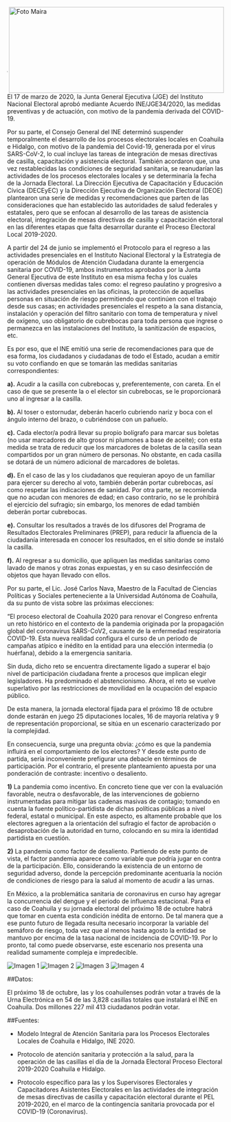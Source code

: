 <p>
   <a title="ir a Otras Publicaciones" href="http://www.trcimplan.gob.mx/autores/maira-ivonne-flores-reyes.html"><img class="img-responsive contenido-imagen" src="../imagenes/128/lic-maira-ivonne-flores-reyes-top5.png" align="right" alt="Foto Maira" width="500" height="200"></a>

</p>

</br></br></br></br></br></br></br></br>

---

El 17 de marzo de 2020, la Junta General Ejecutiva (JGE) del Instituto Nacional Electoral aprobó mediante Acuerdo INE/JGE34/2020, las medidas preventivas y de actuación, con motivo de la pandemia derivada del COVID-19.

Por su parte, el Consejo General del INE determinó suspender temporalmente el desarrollo de los procesos electorales locales en Coahuila e Hidalgo, con motivo de la pandemia del Covid-19, generada por el virus SARS-CoV-2, lo cual incluye las tareas de integración de mesas directivas de casilla, capacitación y asistencia electoral. También acordaron que, una vez restablecidas las condiciones de seguridad sanitaria, se reanudarían las actividades de los procesos electorales locales y se determinaría la fecha de la Jornada Electoral.
La Dirección Ejecutiva de Capacitación y Educación Cívica (DECEyEC) y la Dirección Ejecutiva de Organización Electoral (DEOE) plantearon una serie de medidas y recomendaciones que parten de las consideraciones que han establecido las autoridades de salud federales y estatales, pero que se enfocan al desarrollo de las tareas de asistencia electoral, integración de mesas directivas de casilla y capacitación electoral en las diferentes etapas que falta desarrollar durante el Proceso Electoral Local 2019-2020.

A partir del 24 de junio se implementó el Protocolo para el regreso a las actividades presenciales en el Instituto Nacional Electoral y la Estrategia de operación de Módulos de Atención Ciudadana durante la emergencia sanitaria por COVID-19, ambos instrumentos aprobados por la Junta General Ejecutiva de este Instituto en esa misma fecha y los cuales contienen diversas medidas tales como: el regreso paulatino y progresivo a las actividades presenciales en las oficinas, la protección de aquellas personas en situación de riesgo permitiendo que continúen con el trabajo desde sus casas; en actividades presenciales el respeto a la sana distancia, instalación y operación del filtro sanitario con toma de temperatura y nivel de oxígeno, uso obligatorio de cubrebocas para toda persona que ingrese o permanezca en las instalaciones del Instituto, la sanitización de espacios, etc.

Es por eso, que el INE emitió una serie de recomendaciones para que de esa forma, los ciudadanos y ciudadanas de todo el Estado, acudan a emitir su voto confiando en que se tomarán las medidas sanitarias correspondientes:

**a).** Acudir a la casilla con cubrebocas y, preferentemente, con careta. En el caso de que se presente la o el elector sin cubrebocas, se le proporcionará uno al ingresar a la casilla.

**b).** Al toser o estornudar, deberán hacerlo cubriendo nariz y boca con el ángulo interno del brazo, o cubriéndose con un pañuelo.

**c).** Cada elector/a podrá llevar su propio bolígrafo para marcar sus boletas (no usar marcadores de alto grosor ni plumones a base de aceite); con esta medida se trata de reducir que los marcadores de boletas de la casilla sean compartidos por un gran número de personas. No obstante, en cada casilla se dotará de un número adicional de marcadores de boletas.

**d).** En el caso de las y los ciudadanos que requieran apoyo de un familiar para ejercer su derecho al voto, también deberán portar cubrebocas, así como respetar las indicaciones de sanidad. Por otra parte, se recomienda que no acudan con menores de edad; en caso contrario, no se le prohibirá el ejercicio del sufragio; sin embargo, los menores de edad también deberán portar cubrebocas.

**e).** Consultar los resultados a través de los difusores del Programa de Resultados Electorales Preliminares (PREP), para reducir la afluencia de la ciudadanía interesada en conocer los resultados, en el sitio donde se instaló la casilla.

**f).** Al regresar a su domicilio, que apliquen las medidas sanitarias como lavado de manos y otras zonas expuestas, y en su caso desinfección de objetos que hayan llevado con ellos.

Por su parte, el Lic. José Carlos Nava, Maestro de la Facultad de Ciencias Políticas y Sociales perteneciente a la Universidad Autónoma de Coahuila, da su punto de vista sobre las próximas elecciones:

“El proceso electoral de Coahuila 2020 para renovar el Congreso enfrenta un reto histórico en el contexto de la pandemia originada por la propagación global del coronavirus SARS-CoV2, causante de la enfermedad respiratoria COVID-19. Esta nueva realidad configura el curso de un periodo de campañas atípico e inédito en la entidad para una elección intermedia (o huérfana), debido a la emergencia sanitaria.

Sin duda, dicho reto se encuentra directamente ligado a superar el bajo nivel de participación ciudadana frente a procesos que implican elegir legisladores. Ha predominado el abstencionismo. Ahora, el reto se vuelve superlativo por las restricciones de movilidad en la ocupación del espacio público.

De esta manera, la jornada electoral fijada para el próximo 18 de octubre donde estarán en juego 25 diputaciones locales, 16 de mayoría relativa y 9 de representación proporcional, se sitúa en un escenario caracterizado por la complejidad.

En consecuencia, surge una pregunta obvia: ¿cómo es que la pandemia influirá en el comportamiento de los electores? Y desde este punto de partida, sería inconveniente prefigurar una debacle en términos de participación. Por el contrario, el presente planteamiento apuesta por una ponderación de contraste: incentivo o desaliento.

 **1)** La pandemia como incentivo. En concreto tiene que ver con la evaluación favorable, neutra o desfavorable, de las intervenciones de gobierno instrumentadas para mitigar las cadenas masivas de contagio; tomando en cuenta la fuente político-partidista de dichas políticas públicas a nivel federal, estatal o municipal. En este aspecto, es altamente probable que los electores agreguen a la orientación del sufragio el factor de aprobación o desaprobación de la autoridad en turno, colocando en su mira la identidad partidista en cuestión.

 **2)** La pandemia como factor de desaliento. Partiendo de este punto de vista, el factor pandemia aparece como variable que podría jugar en contra de la participación. Ello, considerando la existencia de un entorno de seguridad adverso, donde la percepción predominante acentuaría la noción de condiciones de riesgo para la salud al momento de acudir a las urnas.

En México, a la problemática sanitaria de coronavirus en curso hay agregar la concurrencia del dengue y el periodo de influenza estacional. Para el caso de Coahuila y su jornada electoral del próximo 18 de octubre habrá que tomar en cuenta esta condición inédita de entorno. De tal manera que a ese punto futuro de llegada resulta necesario incorporar la variable del semáforo de riesgo, toda vez que al menos hasta agosto la entidad se mantuvo por encima de la tasa nacional de incidencia de COVID-19. Por lo pronto, tal como puede observarse, este escenario nos presenta una realidad sumamente compleja e impredecible.

<img class="img-responsive" src="elecciones-coahuila-2020-votos-y-contingencia-oct-2020/ima01.jpg" alt="Imagen 1">

<img class="img-responsive" src="elecciones-coahuila-2020-votos-y-contingencia-oct-2020/ima02.jpg" alt="Imagen 2">

<img class="img-responsive" src="elecciones-coahuila-2020-votos-y-contingencia-oct-2020/ima03.jpg" alt="Imagen 3">

<img class="img-responsive" src="elecciones-coahuila-2020-votos-y-contingencia-oct-2020/ima04.jpg" alt="Imagen 4">

##Datos:

El próximo 18 de octubre, las y los coahuilenses podrán votar a través de la Urna Electrónica en 54 de las 3,828 casillas totales que instalará el INE en Coahuila.
Dos millones 227 mil 413 ciudadanos podrán votar.


##Fuentes:

- Modelo Integral de Atención Sanitaria para los Procesos Electorales Locales de Coahuila e Hidalgo, INE 2020.

- Protocolo de atención sanitaria y protección a la salud, para la operación de las casillas el día de la Jornada Electoral Proceso Electoral 2019-2020 Coahuila e Hidalgo.

- Protocolo específico para las y los Supervisores Electorales y Capacitadores Asistentes Electorales en las actividades de integración de mesas directivas de casilla y capacitación electoral durante el PEL 2019-2020, en el marco de la contingencia sanitaria provocada por el COVID-19 (Coronavirus).
